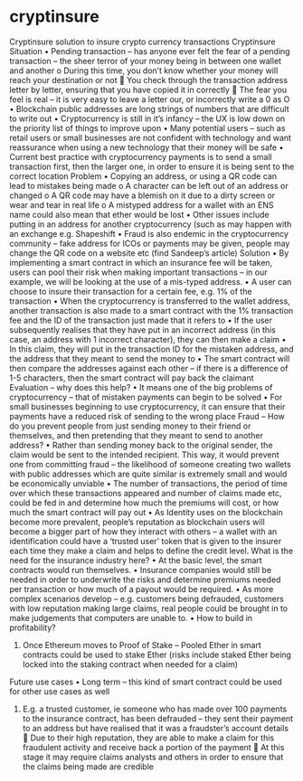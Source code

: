 # cryptinsure
Cryptinsure solution to insure crypto currency transactions
Cryptinsure
Situation
•	Pending transaction – has anyone ever felt the fear of a pending transaction – the sheer terror of your money being in between one wallet and another
o	During this time, you don’t know whether your money will reach your destination or not 
	You check through the transaction address letter by letter, ensuring that you have copied it in correctly 
	The fear you feel is real – it is very easy to leave a letter our, or incorrectly write a 0 as O
•	Blockchain public addresses are long strings of numbers that are difficult to write out
•	Cryptocurrency is still in it’s infancy – the UX is low down on the priority list of things to improve upon
•	Many potential users – such as retail users or small businesses are not confident with technology and want reassurance when using a new technology that their money will be safe
•	Current best practice with cryptocurrency payments is to send a small transaction first, then the larger one, in order to ensure it is being sent to the correct location
Problem
•	Copying an address, or using a QR code can lead to mistakes being made 
o	A character can be left out of an address or changed 
o	A QR code may have a blemish on it due to a dirty screen or wear and tear in real life
o	A mistyped address for a wallet with an ENS name could also mean that ether would be lost
•	Other issues include putting in an address for another cryptocurrency (such as may happen with an exchange e.g. Shapeshift
•	Fraud is also endemic in the cryptocurrency community – fake address for ICOs or payments may be given, people may change the QR code on a website etc (find Sandeep’s article)
Solution
•	By implementing a smart contract in which an insurance fee will be taken, users can pool their risk when making important transactions – in our example, we will be looking at the use of a mis-typed address.
•	A user can choose to insure their transaction for a certain fee, e.g. 1% of the transaction
•	When the cryptocurrency is transferred to the wallet address, another transaction is also made to a smart contract with the 1% transaction fee and the ID of the transaction just made that it refers to
•	If the user subsequently realises that they have put in an incorrect address (in this case, an address with 1 incorrect character), they can then make a claim 
•	In this claim, they will put in the transaction ID for the mistaken address, and the address that they meant to send the money to
•	The smart contract will then compare the addresses against each other – if there is a difference of 1-5 characters, then the smart contract will pay back the claimant
Evaluation – why does this help?
•	It means one of the big problems of cryptocurrency – that of mistaken payments can begin to be solved
•	For small businesses beginning to use cryptocurrency, it can ensure that their payments have a reduced risk of sending to the wrong place
Fraud – How do you prevent people from just sending money to their friend or themselves, and then pretending that they meant to send to another address?
•	Rather than sending money back to the original sender, the claim would be sent to the intended recipient. This way, it would prevent one from committing fraud – the likelihood of someone creating two wallets with public addresses which are quite similar is extremely small and would be economically unviable
•	The number of transactions, the period of time over which these transactions appeared and number of claims made etc, could be fed in and determine how much the premiums will cost, or how much the smart contract will pay out
•	As Identity uses on the blockchain become more prevalent, people’s reputation as blockchain users will become a bigger part of how they interact with others – a wallet with an identification could have a ‘trusted user’ token that is given to the insurer each time they make a claim and helps to define the credit level.
What is the need for the insurance industry here?
•	At the basic level, the smart contracts would run themselves.
•	Insurance companies would still be needed in order to underwrite the risks and determine premiums needed per transaction or how much of a payout would be required.
•	As more complex scenarios develop – e.g. customers being defrauded, customers with low reputation making large claims, real people could be brought in to make judgements that computers are unable to.
•	How to build in profitability?
1.	Once Ethereum moves to Proof of Stake – Pooled Ether in smart contracts could be used to stake Ether (risks include staked Ether being locked into the staking contract when needed for a claim)

Future use cases
•	Long term – this kind of smart contract could be used for other use cases as well
1.	E.g. a trusted customer, ie someone who has made over 100 payments to the insurance contract, has been defrauded – they sent their payment to an address but have realised that it was a fraudster’s account details
	Due to their high reputation, they are able to make a claim for this fraudulent activity and receive back a portion of the payment
	At this stage it may require claims analysts and others in order to ensure that the claims being made are credible

